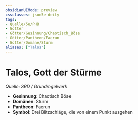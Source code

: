 ```yaml
---
obsidianUIMode: preview
cssclasses: json5e-deity
tags:
- Quelle/5e/PHB
- Götter
- Götter/Gesinnung/Chaotisch_Böse
- Götter/Pantheon/Faerun
- Götter/Domäne/Sturm
aliases: ["Talos"]
---
```

# Talos, Gott der Stürme
*Quelle: SRD / Grundregelwerk* 

- **Gesinnung**: Chaotisch Böse
- **Domänen**: Sturm
- **Pantheon**: Faerun
- **Symbol**: 	Drei Blitzschläge, die von einem Punkt ausgehen
